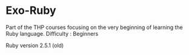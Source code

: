 # Exo-Ruby
Part of the THP courses focusing on the very beginning of learning the Ruby language.
Difficulty : Beginners


Ruby version 2.5.1 (old)

